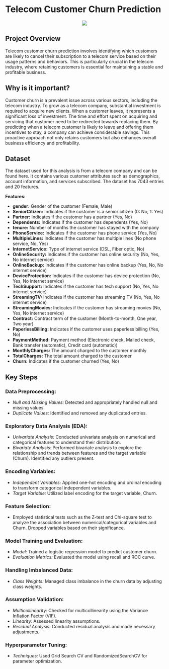 # Telecom Customer Churn Prediction
<p align='center'>
<img src ='https://github.com/user-attachments/assets/9eaf652d-e1d4-4031-b1ca-2f5228cc5b10'/>
</p>

## Project Overview
Telecom customer churn prediction involves identifying which customers are likely to cancel their subscription to a telecom service based on their usage patterns and behaviors. This is particularly crucial in the telecom industry, where retaining customers is essential for maintaining a stable and profitable business.
## Why is it important?
Customer churn is a prevalent issue across various sectors, including the telecom industry. To grow as a telecom company, substantial investment is required to acquire new clients. When a customer leaves, it represents a significant loss of investment. The time and effort spent on acquiring and servicing that customer need to be redirected towards replacing them. By predicting when a telecom customer is likely to leave and offering them incentives to stay, a company can achieve considerable savings. This proactive approach not only retains customers but also enhances overall business efficiency and profitability.
## Dataset
The dataset used for this analysis is from a telecom company and can be found here. It contains various customer attributes such as demographics, account information, and services subscribed. The dataset has 7043 entries and 20 features.

**Features:**
* **gender:** Gender of the customer (Female, Male)
* **SeniorCitizen:** Indicates if the customer is a senior citizen (0: No, 1: Yes)
* **Partner:** Indicates if the customer has a partner (Yes, No)
* **Dependents:** Indicates if the customer has dependents (Yes, No)
* **tenure:** Number of months the customer has stayed with the company
* **PhoneService:** Indicates if the customer has phone service (Yes, No)
* **MultipleLines:** Indicates if the customer has multiple lines (No phone service, No, Yes)
* **InternetService:** Type of internet service (DSL, Fiber optic, No)
* **OnlineSecurity:** Indicates if the customer has online security (No, Yes, No internet service)
* **OnlineBackup:** Indicates if the customer has online backup (Yes, No, No internet service)
* **DeviceProtection:** Indicates if the customer has device protection (No, Yes, No internet service)
* **TechSupport:** Indicates if the customer has tech support (No, Yes, No internet service)
* **StreamingTV:** Indicates if the customer has streaming TV (No, Yes, No internet service)
* **StreamingMovies:** Indicates if the customer has streaming movies (No, Yes, No internet service)
* **Contract:** Contract term of the customer (Month-to-month, One year, Two year)
* **PaperlessBilling:** Indicates if the customer uses paperless billing (Yes, No)
* **PaymentMethod:** Payment method (Electronic check, Mailed check, Bank transfer (automatic), Credit card (automatic))
* **MonthlyCharges:** The amount charged to the customer monthly
* **TotalCharges:** The total amount charged to the customer
* **Churn:** Indicates if the customer churned (Yes, No)

## Key Steps
### Data Preprocessing:
- *Null and Missing Values:* Detected and appropriately handled null and missing values.
- *Duplicate Values:* Identified and removed any duplicated entries.

### Exploratory Data Analysis (EDA):
- *Univariate Analysis:* Conducted univariate analysis on numerical and categorical features to understand their distribution.
- *Bivariate Analysis:* Performed bivariate analysis to explore the relationship and trends between features and the target variable (Churn). Identified any outliers present.

### Encoding Variables:
- *Independent Variables:* Applied one-hot encoding and ordinal encoding to transform categorical independent variables.
- *Target Variable:* Utilized label encoding for the target variable, Churn.

### Feature Selection:
- Employed statistical tests such as the Z-test and Chi-square test to analyze the association between numerical/categorical variables and Churn. Dropped variables based on their significance.

### Model Training and Evaluation:
- *Model:* Trained a logistic regression model to predict customer churn.
- *Evaluation Metrics:* Evaluated the model using recall and ROC curve.

### Handling Imbalanced Data:
- *Class Weights:* Managed class imbalance in the churn data by adjusting class weights.

### Assumption Validation:
- *Multicollinearity:* Checked for multicollinearity using the Variance Inflation Factor (VIF).
- *Linearity:* Assessed linearity assumptions.
- *Residual Analysis:* Conducted residual analysis and made necessary adjustments.

### Hyperparameter Tuning:
- *Techniques:* Used Grid Search CV and RandomizedSearchCV for parameter optimization.

